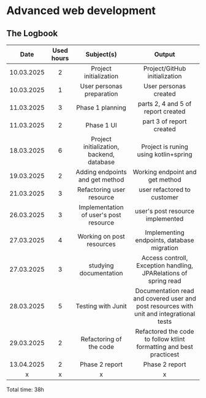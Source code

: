 # Advanced web development
## The Logbook
| Date  | Used hours | Subject(s) |  Output |
| :-: | :-: | :-: | :-: |
| 10.03.2025 | 2 | Project initialization  | Project/GitHub initialization |
| 10.03.2025 | 1 | User personas preparation | User personas created |
| 11.03.2025 | 3 | Phase 1 planning | parts 2, 4 and 5 of report created |
| 11.03.2025 | 2 | Phase 1 UI | part 3 of report created |
| 18.03.2025 | 6 | Project initialization, backend, database | Project is runing using kotlin+spring |
| 19.03.2025 | 2 | Adding endpoints and get method | Working endpoint and get method |
| 21.03.2025 | 3 | Refactoring user resource | user refactored to customer |
| 26.03.2025 | 3 | Implementation of user's post resource | user's post resource implemented |
| 27.03.2025 | 4 | Working on post resources | Implementing endpoints, database migration |
| 27.03.2025 | 3 | studying documentation | Access controll, Exception handling, JPARelations of spring read |
| 28.03.2025 | 5 | Testing with Junit | Documentation read and covered user and post resources with unit and integrational tests |
| 29.03.2025 | 2 | Refactoring of the code | Refactored the code to follow ktlint formatting and best practicest |
| 13.04.2025 | 2 | Phase 2 report | Phase 2 report |
| x | x | x | x |

Total time: 38h
